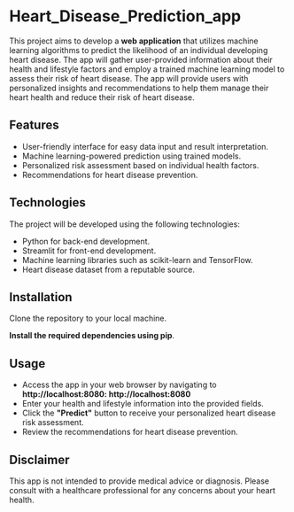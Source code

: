 # Heart_Disease_Prediction_app
This project aims to develop a **web application** that utilizes machine learning algorithms to predict the likelihood of an individual developing heart disease. The app will gather user-provided information about their health and lifestyle factors and employ a trained machine learning model to assess their risk of heart disease. The app will provide users with personalized insights and recommendations to help them manage their heart health and reduce their risk of heart disease.

## Features 
- User-friendly interface for easy data input and result interpretation.
- Machine learning-powered prediction using trained models.
- Personalized risk assessment based on individual health factors. 
- Recommendations for heart disease prevention.

## Technologies
The project will be developed using the following technologies: 

- Python for back-end development.  
- Streamlit for front-end development. 
- Machine learning libraries such as scikit-learn and TensorFlow.
- Heart disease dataset from a reputable source.

## Installation
 Clone the repository to your local machine.
 
**Install the required dependencies using pip**.

## Usage
- Access the app in your web browser by navigating to **http://localhost:8080: http://localhost:8080**
- Enter your health and lifestyle information into the provided fields.
- Click the **"Predict"** button to receive your personalized heart disease risk assessment.
- Review the recommendations for heart disease prevention.
  
## Disclaimer
This app is not intended to provide medical advice or diagnosis. Please consult with a healthcare professional for any concerns about your heart health.
